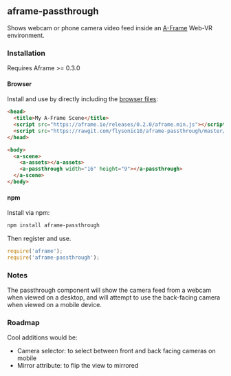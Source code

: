 ## aframe-passthrough

Shows webcam or phone camera video feed inside an [A-Frame](https://aframe.io) Web-VR environment.

### Installation

Requires Aframe >= 0.3.0

#### Browser

Install and use by directly including the [browser files](dist):

```html
<head>
  <title>My A-Frame Scene</title>
  <script src="https://aframe.io/releases/0.2.0/aframe.min.js"></script>
  <script src="https://rawgit.com/flysonic10/aframe-passthrough/master/dist/aframe-passthrough-component.min.js"></script>
</head>

<body>
  <a-scene>
    <a-assets></a-assets>
    <a-passthrough width="16" height="9"></a-passthrough>
  </a-scene>
</body>
```

#### npm

Install via npm:

```bash
npm install aframe-passthrough
```

Then register and use.

```js
require('aframe');
require('aframe-passthrough');
```

### Notes   
The passthrough component will show the camera feed from a webcam when viewed on a desktop, and will attempt to use the back-facing camera when viewed on a mobile device.

### Roadmap  
Cool additions would be:

- Camera selector: to select between front and back facing cameras on mobile
- Mirror attribute: to flip the view to mirrored